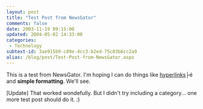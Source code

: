 ```yaml
---
layout: post
title: "Test Post from NewsGator"
comments: false
date: 2003-11-19 09:15:00
updated: 2004-05-02 14:33:00
categories:
 - Technology
subtext-id: 3ae915b9-c89e-4cc3-b2ed-75c03b6cc2a9
alias: /blog/post/Test-Post-from-NewsGator.aspx
---
```



This is a test from NewsGator. I'm hoping I can do things like [hyperlinks](http://www.provost.org/)├é and **simple formatting**. We'll see.

[Update] That worked wondefully. But I didn't try including a category... one more test post should do it. :)
